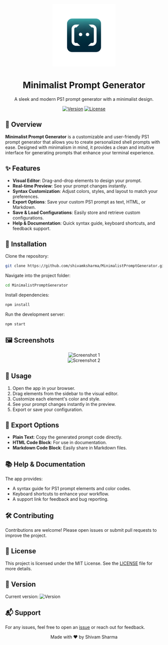 <p align="center">
  <img src="./assets/Designer-removebg.png" alt="Minimalist Prompt Generator Logo" width="200"/>
</p>

<h1 align="center">Minimalist Prompt Generator</h1>

<p align="center">
  A sleek and modern PS1 prompt generator with a minimalist design.
</p>

<p align="center">
  <a href="https://github.com/shivamksharma/MinimalistPromptGenerator/releases"><img src="https://img.shields.io/github/v/release/shivamksharma/MinimalistPromptGenerator" alt="Version"></a>
  <a href="https://github.com/shivamksharma/MinimalistPromptGenerator/blob/main/LICENSE"><img src="https://img.shields.io/github/license/shivamksharma/MinimalistPromptGenerator" alt="License"></a>
</p>

## 🚀 Overview

**Minimalist Prompt Generator** is a customizable and user-friendly PS1 prompt generator that allows you to create personalized shell prompts with ease. Designed with minimalism in mind, it provides a clean and intuitive interface for generating prompts that enhance your terminal experience.

## ✨ Features

- **Visual Editor**: Drag-and-drop elements to design your prompt.
- **Real-time Preview**: See your prompt changes instantly.
- **Syntax Customization**: Adjust colors, styles, and layout to match your preferences.
- **Export Options**: Save your custom PS1 prompt as text, HTML, or Markdown.
- **Save & Load Configurations**: Easily store and retrieve custom configurations.
- **Help & Documentation**: Quick syntax guide, keyboard shortcuts, and feedback support.

## 🔧 Installation

Clone the repository:

```bash
git clone https://github.com/shivamksharma/MinimalistPromptGenerator.git
```

Navigate into the project folder:

```bash
cd MinimalistPromptGenerator
```

Install dependencies:

```bash
npm install
```

Run the development server:

```bash
npm start
```

## 🖼️ Screenshots

<p align="center">
  <img src="./assets/MinimalistPromptGenerator_Preview_Image.png" alt="Screenshot 1" width="600"/>
  <br>
  <img src="./assets/MinimalistPromptGenerator_Preview_Image2.png" alt="Screenshot 2" width="600"/>
</p>

## 📖 Usage

1. Open the app in your browser.
2. Drag elements from the sidebar to the visual editor.
3. Customize each element's color and style.
4. See your prompt changes instantly in the preview.
5. Export or save your configuration.

## 💼 Export Options

- **Plain Text**: Copy the generated prompt code directly.
- **HTML Code Block**: For use in documentation.
- **Markdown Code Block**: Easily share in Markdown files.

## 📚 Help & Documentation

The app provides:
- A syntax guide for PS1 prompt elements and color codes.
- Keyboard shortcuts to enhance your workflow.
- A support link for feedback and bug reporting.

## 🛠️ Contributing

Contributions are welcome! Please open issues or submit pull requests to improve the project.

## 📝 License

This project is licensed under the MIT License. See the [LICENSE](https://github.com/shivamksharma/MinimalistPromptGenerator/blob/main/LICENSE) file for more details.

## 📌 Version

Current version: ![Version](https://img.shields.io/github/v/release/shivamksharma/MinimalistPromptGenerator)

## 📬 Support

For any issues, feel free to open an [issue](https://github.com/shivamksharma/MinimalistPromptGenerator/issues) or reach out for feedback.

<p align="center">
  Made with ❤️ by Shivam Sharma
</p>
